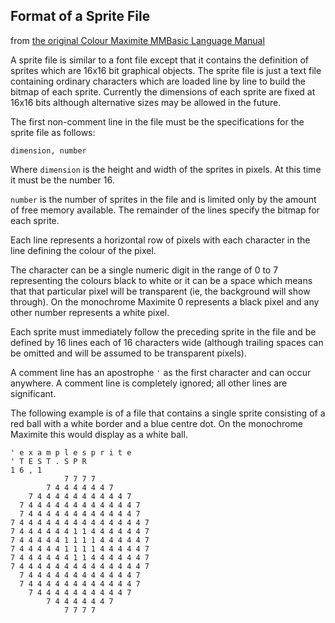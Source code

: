 ## Format of a Sprite File

from [the original Colour Maximite MMBasic Language Manual](https://geoffg.net/Downloads/Maximite/MMBasic%20Language%20Manual.pdf)

A sprite file is similar to a font file except that it contains the definition of sprites which are 16x16 bit graphical
objects. The sprite file is just a text file containing ordinary characters which are loaded line by line to build
the bitmap of each sprite. Currently the dimensions of each sprite are fixed at 16x16 bits although alternative
sizes may be allowed in the future.

The first non-comment line in the file must be the specifications for the sprite file as follows:

`dimension, number`

Where `dimension` is the height and width of the sprites in pixels. At this time it must be the number 16.

`number` is the number of sprites in the file and is limited only by the amount of free memory available. The
remainder of the lines specify the bitmap for each sprite.

Each line represents a horizontal row of pixels with each character in the line defining the colour of the pixel.

The character can be a single numeric digit in the range of 0 to 7 representing the colours black to white or it
can be a space which means that that particular pixel will be transparent (ie, the background will show
through). On the monochrome Maximite 0 represents a black pixel and any other number represents a white
pixel.

Each sprite must immediately follow the preceding sprite in the file and be defined by 16 lines each of 16
characters wide (although trailing spaces can be omitted and will be assumed to be transparent pixels).

A comment line has an apostrophe ` ' ` as the first character and can occur anywhere. A comment line is
completely ignored; all other lines are significant.

The following example is of a file that contains a single sprite consisting of a red ball with a white border and a
blue centre dot. On the monochrome Maximite this would display as a white ball.

```
' e x a m p l e s p r i t e
' T E S T . S P R
1 6 , 1
            7 7 7 7
        7 4 4 4 4 4 4 7
    7 4 4 4 4 4 4 4 4 4 4 7
  7 4 4 4 4 4 4 4 4 4 4 4 4 7
  7 4 4 4 4 4 4 4 4 4 4 4 4 7
7 4 4 4 4 4 4 4 4 4 4 4 4 4 4 7
7 4 4 4 4 4 4 1 1 4 4 4 4 4 4 7
7 4 4 4 4 4 1 1 1 1 4 4 4 4 4 7
7 4 4 4 4 4 1 1 1 1 4 4 4 4 4 7
7 4 4 4 4 4 4 1 1 4 4 4 4 4 4 7
7 4 4 4 4 4 4 4 4 4 4 4 4 4 4 7
  7 4 4 4 4 4 4 4 4 4 4 4 4 7
  7 4 4 4 4 4 4 4 4 4 4 4 4 7
    7 4 4 4 4 4 4 4 4 4 4 7
        7 4 4 4 4 4 4 7
            7 7 7 7
```

